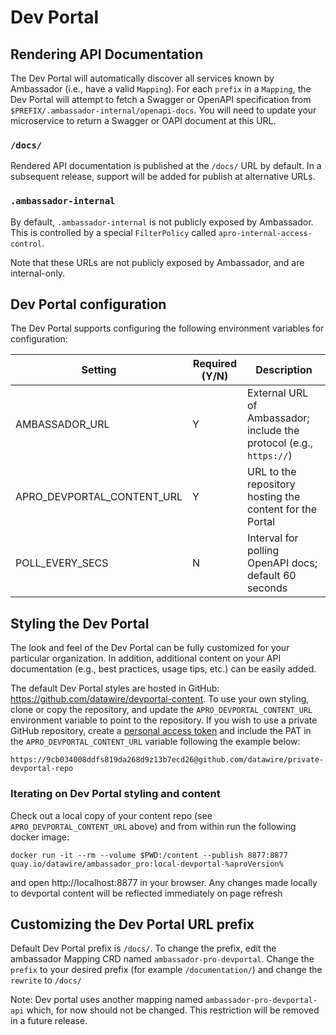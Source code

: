 # Dev Portal

## Rendering API Documentation

The Dev Portal will automatically discover all services known by Ambassador (i.e., have a valid `Mapping`). For each `prefix` in a `Mapping`, the Dev Portal will attempt to fetch a Swagger or OpenAPI specification from `$PREFIX/.ambassador-internal/openapi-docs`. You will need to update your microservice to return a Swagger or OAPI document at this URL.

### `/docs/`

Rendered API documentation is published at the `/docs/` URL by default. In a subsequent release, support will be added for publish at alternative URLs.

### `.ambassador-internal`

By default, `.ambassador-internal` is not publicly exposed by Ambassador. This is controlled by a special `FilterPolicy` called `apro-internal-access-control`.

 Note that these URLs are not publicly exposed by Ambassador, and are internal-only.

## Dev Portal configuration

The Dev Portal supports configuring the following environment variables for configuration:

| Setting                          | Required (Y/N) |   Description       |
| -------------------------------- | -------------- | ------------------- |
| AMBASSADOR_URL                   | Y              | External URL of Ambassador; include the protocol (e.g., `https://`) |
| APRO_DEVPORTAL_CONTENT_URL       | Y              | URL to the repository hosting the content for the Portal |
| POLL_EVERY_SECS                  | N              | Interval for polling OpenAPI docs; default 60 seconds |

## Styling the Dev Portal

The look and feel of the Dev Portal can be fully customized for your particular organization. In addition, additional content on your API documentation (e.g., best practices, usage tips, etc.) can be easily added.

The default Dev Portal styles are hosted in GitHub: https://github.com/datawire/devportal-content. To use your own styling, clone or copy the repository, and update the `APRO_DEVPORTAL_CONTENT_URL` environment variable to point to the repository. If you wish to use a private GitHub repository, create a [personal access token](https://help.github.com/en/articles/creating-a-personal-access-token-for-the-command-line) and include the PAT in the `APRO_DEVPORTAL_CONTENT_URL` variable following the example below:

```
https://9cb034008ddfs819da268d9z13b7ecd26@github.com/datawire/private-devportal-repo
```

### Iterating on Dev Portal styling and content

Check out a local copy of your content repo (see `APRO_DEVPORTAL_CONTENT_URL` above) and from within run the following docker image:

```
docker run -it --rm --volume $PWD:/content --publish 8877:8877 quay.io/datawire/ambassador_pro:local-devportal-%aproVersion%
```

and open http://localhost:8877 in your browser. Any changes made locally to devportal content will be reflected immediately on page refresh

## Customizing the Dev Portal URL prefix

Default Dev Portal prefix is `/docs/`. To change the prefix, edit the ambassador Mapping CRD  named `ambassador-pro-devportal`. Change the `prefix` to your desired prefix (for example `/documentation/`) and change the `rewrite` to `/docs/`

Note: Dev portal uses another mapping named `ambassador-pro-devportal-api` which, for now should not be changed. This restriction will be removed in a future release.
